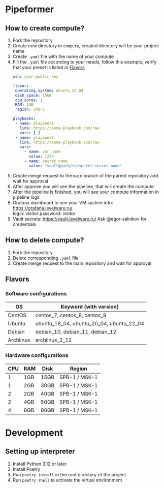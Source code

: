 # Pipeformer

## How to create compute?

1) Fork the repository
2) Create new directory in `compute`, created directory will be your project name
3) Create `.yaml` file with the name of your compute
4) Fill the `.yaml` file according to your needs, follow this example, verify that
   your preset is listed in [Flavors](#flavors)
    ```yaml
   ssh: your-public-key
   
   flavor:
     operating_system: ubuntu_22_04
     disk_space: 15GB
     cpu_cores: 1
     RAM: 1GB
     region: SPB-1
   
   playbooks:
     - name: playbook1
       link: https://some-playbook.com/raw
       vars: [ ]
     - name: playbook2
       link: https://some-playbook.com/raw
       vars: 
         - name: var_name
           value: 1234
         - name: secret_name
           value: "vault@path/to/secret.secret_name"
   ```
5) Create merge request to the `main` branch of the parent repository and wait for approval
6) After approve you will see the pipeline, that will create the compute
7) After the pipeline is finished, you will see your compute information in pipeline logs
8) Grafana dashboard to see your VM system info: https://grafana.levelware.ru/  
  login: visitor 
  password: visitor
9) Vault secrets: https://vault.levelware.ru/
  Ask @egor-salnikov for credentials

## How to delete compute?

1) Fork the repository
2) Delete corresponding `.yaml` file
3) Create merge request to the main repository and wait for approval

## Flavors

### Software configurations

| OS        | Keyword (with version)                   |
|-----------|------------------------------------------| 
| CentOS    | centos_7, centos_8, centos_9             |
| Ubuntu    | ubuntu_18_04, ubuntu_20_04, ubuntu_22_04 |
| Debian    | debian_10, debian_11, debian_12          |
| Archlinux | archlinux_2_12                           |

### Hardware configurations

| CPU | RAM | Disk | Region        |
|-----|-----|------|---------------|
| 1   | 1GB | 15GB | SPB-1 / MSK-1 |
| 1   | 2GB | 30GB | SPB-1 / MSK-1 |
| 2   | 2GB | 40GB | SPB-1 / MSK-1 |
| 2   | 4GB | 50GB | SPB-1 / MSK-1 |
| 4   | 8GB | 80GB | SPB-1 / MSK-1 |

# Development

## Setting up interpreter

1. Install Python 3.12 or later
2. Install Poetry
3. Run `poetry install` in the root directory of the project
4. Run `poetry shell` to activate the virtual environment

